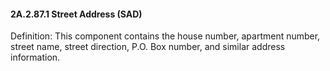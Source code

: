 #### 2A.2.87.1 Street Address (SAD)

Definition: This component contains the house number, apartment number, street name, street direction, P.O. Box number, and similar address information.
